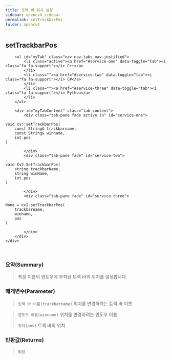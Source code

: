 ```yaml
---
title: 트랙 바 위치 설정
sidebar: opencv4_sidebar
permalink: setTrackbarPos
folder: opencv4
---
```


<div class="row">
    <div class="col-lg-12">
        <h2 class="page-header">setTrackbarPos</h2>
    </div>
    <div class="col-lg-12">

        <ul id="myTab" class="nav nav-tabs nav-justified">
            <li class="active"><a href="#service-one" data-toggle="tab"><i class="fa fa-support"></i> C++</a>
            </li>
            <li class=""><a href="#service-two" data-toggle="tab"><i class="fa fa-support"></i> C#</a>
            </li>
            <li class=""><a href="#service-three" data-toggle="tab"><i class="fa fa-support"></i> Python</a>
            </li>
        </ul>

        <div id="myTabContent" class="tab-content">
            <div class="tab-pane fade active in" id="service-one">
<pre class="prettyprint"><code class="language-cpp">void cv::setTrackbarPos(
    const String& trackbarname,
    const String& winname,
    int pos 
)</code></pre>
            </div>
            <div class="tab-pane fade" id="service-two">
<pre class="prettyprint"><code class="language-cs">void Cv2.SetTrackbarPos(
    string trackbarName,
    string winName,
    int pos
)</code></pre>
            </div>
            <div class="tab-pane fade" id="service-three">
<pre class="prettyprint"><code class="language-py">None = cv2.setTrackbarPos(
    trackbarname,
    winname,
    pos
)</code></pre>
            </div>
        </div>
    </div>
</div>

<br>

### 요약(Summary)

> 특정 이름의 윈도우에 부착된 트랙 바의 위치를 설정합니다.

### 매개변수(Parameter)

> `트랙 바 이름(trackbarname)` 위치를 변경하려는 트랙 바 이름

> `윈도우 이름(winname)` 위치를 변경하려는 윈도우 이름

> `위치(pos)` 트랙 바의 위치

### 반환값(Returns)

> `없음`

